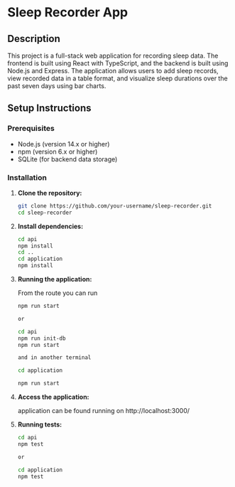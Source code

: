 # Sleep Recorder App

## Description

This project is a full-stack web application for recording sleep data. The frontend is built using React with TypeScript, and the backend is built using Node.js and Express. The application allows users to add sleep records, view recorded data in a table format, and visualize sleep durations over the past seven days using bar charts.

## Setup Instructions

### Prerequisites

- Node.js (version 14.x or higher)
- npm (version 6.x or higher)
- SQLite (for backend data storage)

### Installation

1. **Clone the repository:**

   ```bash
   git clone https://github.com/your-username/sleep-recorder.git
   cd sleep-recorder

2. **Install dependencies:**

    ```bash
    cd api
    npm install
    cd ..
    cd application
    npm install

3. **Running the application:**

    From the route you can run

    ```bash
    npm run start

    or

    cd api
    npm run init-db
    npm run start

    and in another terminal

    cd application

    npm run start

4. **Access the application:**

    application can be found running on
    http://localhost:3000/

5. **Running tests:**

    ```bash
    cd api
    npm test

    or

    cd application
    npm test